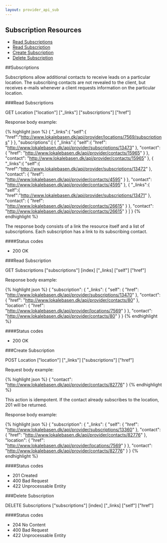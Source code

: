 ```yaml
---
layout: provider_api_sub
---
```

## Subscription Resources

* [Read Subscriptions](#read_subscriptions)
* [Read Subscription](#read_subscription)
* [Create Subscription](#create_subscription)
* [Delete Subscription](#delete_subscription)

##<a id="subscriptions_intro">Subscriptions</a>

Subscriptions allow additional contacts to receive leads on a particular location. The subscribing contacts are not
revealed to the client, but receives e-mails whenever a client requests information on the particular location.

###<a id="read_subscriptions">Read Subscriptions</a>

GET Location \["location"\] \["_links"\] \["subscriptions"\] \["href"\]

Response body example:

{% highlight json %}
{
  "_links":{
    "self":{
      "href":"http://www.lokalebasen.dk/api/provider/locations/7569/subscriptions"
    }
  },
  "subscriptions":[
    {
      "_links":{
        "self":{
          "href": "http://www.lokalebasen.dk/api/provider/subscriptions/13473"
        },
        "contact": {
          "href": "http://www.lokalebasen.dk/api/provider/contacts/15965"
        }
      },
      "contact": "http://www.lokalebasen.dk/api/provider/contacts/15965"
    },
    {
      "_links":{
        "self":{
          "href":"http://www.lokalebasen.dk/api/provider/subscriptions/13472"
        },
        "contact": {
          "href": "http://www.lokalebasen.dk/api/provider/contacts/4595"
        }
      },
      "contact": "http://www.lokalebasen.dk/api/provider/contacts/4595"
    },
    {
      "_links":{
        "self":{
          "href":"http://www.lokalebasen.dk/api/provider/subscriptions/13471"
        },
        "contact": {
          "href": "http://www.lokalebasen.dk/api/provider/contacts/26615"
        }
      },
      "contact": "http://www.lokalebasen.dk/api/provider/contacts/26615"
    }
  ]
}
{% endhighlight %}

The response body consists of a link the resource itself and a list of subscriptions. Each subscription has a link to its subscribing contact.

####Status codes
* 200 OK

###<a id="read_subscription">Read Subscription</a>

GET Subscriptions \["subscriptions"\] \[index\] \["_links\] \["self"\] \["href"\]

Response body example:

{% highlight json %}
{
  "subscription": {
    "_links": {
      "self": {
          "href": "http://www.lokalebasen.dk/api/provider/subscriptions/13470"
      },
      "contact": {
          "href": "http://www.lokalebasen.dk/api/provider/contacts/80"
      },
      "location": {
          "href": "http://www.lokalebasen.dk/api/provider/locations/7569"
      }
    },
    "contact": "http://www.lokalebasen.dk/api/provider/contacts/80"
  }
}
{% endhighlight %}

####Status codes
* 200 OK

###<a id="create_subscription">Create Subscription</a>

POST Location \["location"\] \["_links"\] \["subscriptions"\] \["href"\]

Request body example:

{% highlight json %}
{
  "contact": "http://www.lokalebasen.dk/api/provider/contacts/82776"
}
{% endhighlight %}

This action is idempotent. If the contact already subscribes to the location, 201 will be returned.

Response body example:

{% highlight json %}
{
  "subscription": {
    "_links": {
      "self": {
        "href": "http://www.lokalebasen.dk/api/provider/subscriptions/13360"
      },
      "contact": {
        "href": "http://www.lokalebasen.dk/api/provider/contacts/82776"
      },
      "location": {
        "href": "http://www.lokalebasen.dk/api/provider/locations/7569"
      }
    },
    "contact": "http://www.lokalebasen.dk/api/provider/contacts/82776"
  }
}
{% endhighlight %}

####Status codes
* 201 Created
* 400 Bad Request
* 422 Unprocessable Entity

###<a id="delete_subscription">Delete Subscription</a>

DELETE Subscriptions \["subscriptions"\] \[index\] \["_links\] \["self"\] \["href"]

####Status codes
* 204 No Content
* 400 Bad Request
* 422 Unprocessable Entity
